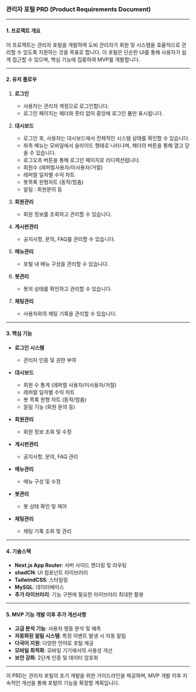 ### 관리자 포털 PRD (Product Requirements Document)

---

#### 1. 프로젝트 개요

이 프로젝트는 관리자 포털을 개발하여 도비 관리자가 회원 및 시스템을 효율적으로 관리할 수 있도록 지원하는 것을 목표로 합니다. 이 포털은 단순한 UI를 통해 사용자가 쉽게 접근할 수 있으며, 핵심 기능에 집중하여 MVP를 개발합니다.

---

#### 2. 유저 플로우

1. **로그인**
   - 사용자는 관리자 계정으로 로그인합니다.
   - 로그인 페이지는 헤더와 풋터 없이 중앙에 로그인 폼만 표시됩니다.
   
2. **대시보드**
   - 로그인 후, 사용자는 대시보드에서 전체적인 시스템 상태를 확인할 수 있습니다.
   - 좌측 메뉴는 모바일에서 슬라이드 형태로 나타나며, 헤더의 버튼을 통해 열고 닫을 수 있습니다.
   - 로그오프 버튼을 통해 로그인 페이지로 리디렉션됩니다.
   - 회원수 (레퍼럴사용자/미사용자/거절)
   - 레퍼럴 일자별 수익 차트 
   - 봇목록 원형차트 (동작/멈춤)
   - 알림 : 회원문의 등 

3. **회원관리**
   - 회원 정보를 조회하고 관리할 수 있습니다.
   
4. **게시판관리**
   - 공지사항, 문의, FAQ를 관리할 수 있습니다.
   
5. **메뉴관리**
   - 포털 내 메뉴 구성을 관리할 수 있습니다.
   
6. **봇관리**
   - 봇의 상태를 확인하고 관리할 수 있습니다.
   
7. **채팅관리**
   - 사용자와의 채팅 기록을 관리할 수 있습니다.

---

#### 3. 핵심 기능

- **로그인 시스템**
  - 관리자 인증 및 권한 부여

- **대시보드**
  - 회원 수 통계 (레퍼럴 사용자/미사용자/거절)
  - 레퍼럴 일자별 수익 차트
  - 봇 목록 원형 차트 (동작/멈춤)
  - 알림 기능 (회원 문의 등)

- **회원관리**
  - 회원 정보 조회 및 수정

- **게시판관리**
  - 공지사항, 문의, FAQ 관리

- **메뉴관리**
  - 메뉴 구성 및 수정

- **봇관리**
  - 봇 상태 확인 및 제어

- **채팅관리**
  - 채팅 기록 조회 및 관리

---

#### 4. 기술스택

- **Next.js App Router**: 서버 사이드 렌더링 및 라우팅
- **shadCN**: UI 컴포넌트 라이브러리
- **TailwindCSS**: 스타일링
- **MySQL**: 데이터베이스
- **추가 라이브러리**: 기능 구현에 필요한 라이브러리 최대한 활용

---

#### 5. MVP 기능 개발 이후 추가 개선사항

- **고급 분석 기능**: 사용자 행동 분석 및 예측
- **자동화된 알림 시스템**: 특정 이벤트 발생 시 자동 알림
- **다국어 지원**: 다양한 언어로 포털 제공
- **모바일 최적화**: 모바일 기기에서의 사용성 개선
- **보안 강화**: 2단계 인증 및 데이터 암호화

---

이 PRD는 관리자 포털의 초기 개발을 위한 가이드라인을 제공하며, MVP 개발 이후 지속적인 개선을 통해 포털의 기능을 확장할 계획입니다.